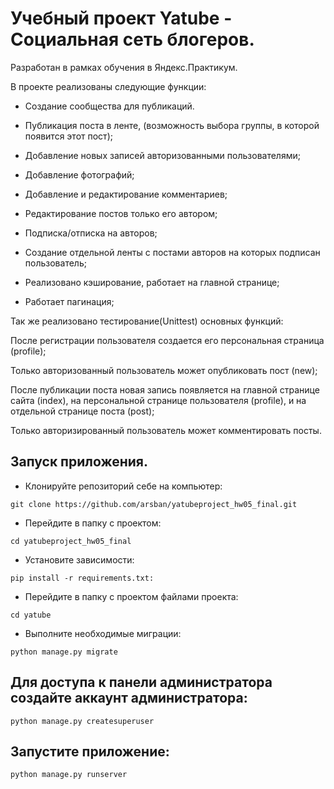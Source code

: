 # Учебный проект Yatube - Социальная сеть блогеров. 
Разработан в рамках обучения в Яндекс.Практикум.

В проекте реализованы следующие функции:

 - Создание сообщества для публикаций.

 - Публикация поста в ленте, (возможность выбора группы, в которой появится этот пост);

 - Добавление новых записей авторизованными пользователями;

 - Добавление фотографий;

 - Добавление и редактирование комментариев;

 - Редактирование постов только его автором;

 - Подписка/отписка на авторов;

 - Создание отдельной ленты с постами авторов на которых подписан пользователь;

 - Реализовано кэширование, работает на главной странице;

 - Работает пагинация;

Так же реализовано тестирование(Unittest) основных функций:

После регистрации пользователя создается его персональная страница (profile);

Только авторизованный пользователь может опубликовать пост (new);

После публикации поста новая запись появляется на главной странице сайта (index), на персональной странице пользователя (profile), и на отдельной странице поста (post);

Только авторизированный пользователь может комментировать посты.

## Запуск приложения. 

 - Клонируйте репозиторий себе на компьютер:
```
git clone https://github.com/arsban/yatubeproject_hw05_final.git
```

 - Перейдите в папку с проектом:
```
cd yatubeproject_hw05_final
```

 - Установите зависимости:
```
pip install -r requirements.txt:
```

-  Перейдите в папку с проектом файлами проекта:
```
cd yatube
```

 - Выполните необходимые миграции:
```
python manage.py migrate
```

## Для доступа к панели администратора создайте аккаунт администратора:
```
python manage.py createsuperuser
```

## Запустите приложение:
```
python manage.py runserver
```
